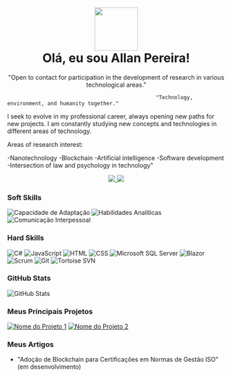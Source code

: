 <h1 align="center">
    <a href="https://www.linkedin.com/in/allanper/">
     <img align="center" width="100px" src="C:\Users\linda\OneDrive\Área de Trabalho\DIO\BootCamp - Angular-Java">
    </a>
    <br />
    Olá, eu sou Allan Pereira!
</h1>

<p align="center">
                            "Open to contact for participation in the development of research in various technological areas."

                                                    "Technology, environment, and humanity together."

I seek to evolve in my professional career, always opening new paths for new projects. I am constantly studying new concepts and technologies in different areas of technology.

Areas of research interest:

-Nanotechnology
-Blockchain
-Artificial intelligence 
-Software development
-Intersection of law and psychology in technology"
</p>

<p align="center">
    <a href="https://www.linkedin.com/in/allanper/">
        <img src="https://img.shields.io/badge/-LinkedIn-0A66C2?style=for-the-badge&logo=linkedin&logoColor=white" />
    </a>
    <a href="mailto:allanmarp@hotmail.com">
        <img src="https://img.shields.io/badge/-Email-D14836?style=for-the-badge&logo=microsoft-outlook&logoColor=white" />
    </a>
</p>

### Soft Skills

![Capacidade de Adaptação](https://img.shields.io/badge/Capacidade%20de%20Adaptação-30A3DC?style=for-the-badge)
![Habilidades Analíticas](https://img.shields.io/badge/Habilidades%20Anal%C3%ADticas-E94D5F?style=for-the-badge)
![Comunicação Interpessoal](https://img.shields.io/badge/Comunicação%20Interpessoal-181717?style=for-the-badge)

### Hard Skills

![C#](https://img.shields.io/badge/C%23-239120?style=for-the-badge&logo=c-sharp&logoColor=white)
![JavaScript](https://img.shields.io/badge/JavaScript-F7DF1E?style=for-the-badge&logo=javascript&logoColor=black)
![HTML](https://img.shields.io/badge/HTML-E34F26?style=for-the-badge&logo=html5&logoColor=white)
![CSS](https://img.shields.io/badge/CSS-1572B6?style=for-the-badge&logo=css3&logoColor=white)
![Microsoft SQL Server](https://img.shields.io/badge/Microsoft%20SQL%20Server-CC2927?style=for-the-badge&logo=microsoft-sql-server&logoColor=white)
![Blazor](https://img.shields.io/badge/Blazor-5C2D91?style=for-the-badge)
![Scrum](https://img.shields.io/badge/Scrum-30A3DC?style=for-the-badge)
![Git](https://img.shields.io/badge/Git-F05032?style=for-the-badge&logo=git&logoColor=white)
![Tortoise SVN](https://img.shields.io/badge/Tortoise%20SVN-810B14?style=for-the-badge&logo=apache-subversion&logoColor=white)

### GitHub Stats

![GitHub Stats](https://github-readme-stats.vercel.app/api?username=Allanper&theme=dark&show_icons=true&count_private=true)

### Meus Principais Projetos

[![Nome do Projeto 1](https://github-readme-stats.vercel.app/api/pin/?username=Allanper&repo=nome-do-projeto-1&theme=dark)](https://github.com/Allanper/nome-do-projeto-1)
[![Nome do Projeto 2](https://github-readme-stats.vercel.app/api/pin/?username=Allanper&repo=nome-do-projeto-2&theme=dark)](https://github.com/Allanper/nome-do-projeto-2)

### Meus Artigos

- "Adoção de Blockchain para Certificações em Normas de Gestão ISO" (em desenvolvimento)


